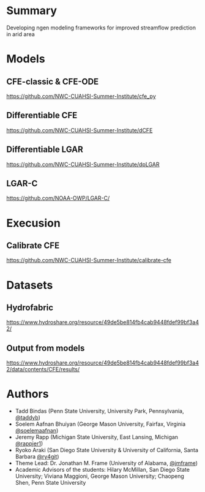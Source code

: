 # Summary
Developing ngen modeling frameworks for improved streamflow prediction in arid area

# Models
## CFE-classic & CFE-ODE
https://github.com/NWC-CUAHSI-Summer-Institute/cfe_py

## Differentiable CFE
https://github.com/NWC-CUAHSI-Summer-Institute/dCFE

## Differentiable LGAR
https://github.com/NWC-CUAHSI-Summer-Institute/dpLGAR

## LGAR-C
https://github.com/NOAA-OWP/LGAR-C/

# Execusion 
## Calibrate CFE
https://github.com/NWC-CUAHSI-Summer-Institute/calibrate-cfe

# Datasets
## Hydrofabric
https://www.hydroshare.org/resource/49de5be814fb4cab9448fdef99bf3a42/
## Output from models
https://www.hydroshare.org/resource/49de5be814fb4cab9448fdef99bf3a42/data/contents/CFE/results/

# Authors
- Tadd Bindas (Penn State University, University Park, Pennsylvania, [@taddyb](https://github.com/taddyb))
- Soelem Aafnan Bhuiyan (George Mason University, Fairfax, Virginia [@soelemaafnan](https://github.com/soelemaafnan))
- Jeremy Rapp (Michigan State University, East Lansing, Michigan [@rappjer1](https://github.com/rappjer1))
- Ryoko Araki (San Diego State University & University of California, Santa Barbara [@ry4git](https://github.com/RY4GIT/))
- Theme Lead: Dr. Jonathan M. Frame (University of Alabama, [@jmframe](https://github.com/jmframe))
- Academic Advisors of the students: Hilary McMillan, San Diego State University; Viviana Maggioni, George Mason University; Chaopeng Shen, Penn State University
